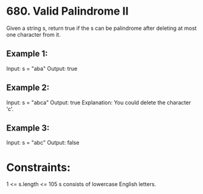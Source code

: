 # 680. Valid Palindrome II

Given a string s, return true if the s can be palindrome after deleting at most one character from it.

## Example 1:

Input: s = "aba"
Output: true

## Example 2:

Input: s = "abca"
Output: true
Explanation: You could delete the character 'c'.

## Example 3:

Input: s = "abc"
Output: false

# Constraints:

1 <= s.length <= 105
s consists of lowercase English letters.
